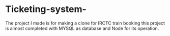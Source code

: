 # Ticketing-system-
The project I made is for making a clone for IRCTC train booking this project is almost completed with MYSQL as database and Node for its operation.

